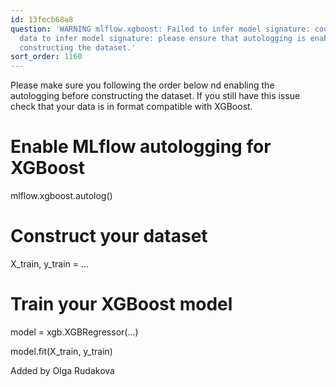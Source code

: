 ```yaml
---
id: 13fecb68a8
question: 'WARNING mlflow.xgboost: Failed to infer model signature: could not sample
  data to infer model signature: please ensure that autologging is enabled before
  constructing the dataset.'
sort_order: 1160
---
```


Please make sure you following the order below nd enabling the autologging before constructing the dataset. If you still have this issue check that your data is in format compatible with XGBoost.

# Enable MLflow autologging for XGBoost

mlflow.xgboost.autolog()

# Construct your dataset

X_train, y_train = ...

# Train your XGBoost model

model = xgb.XGBRegressor(...)

model.fit(X_train, y_train)

Added by Olga Rudakova

